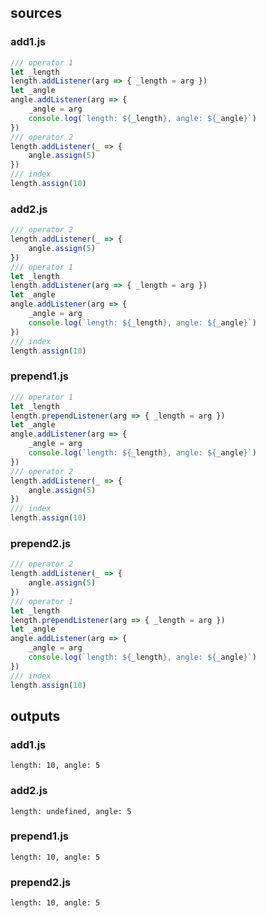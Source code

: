 ## sources
### add1.js
```js
/// operator 1
let _length
length.addListener(arg => { _length = arg })
let _angle
angle.addListener(arg => {
    _angle = arg
    console.log(`length: ${_length}, angle: ${_angle}`)
})
/// operator 2
length.addListener(_ => {
    angle.assign(5)
})
/// index
length.assign(10)
```

### add2.js
```js
/// operator 2
length.addListener(_ => {
    angle.assign(5)
})
/// operator 1
let _length
length.addListener(arg => { _length = arg })
let _angle
angle.addListener(arg => {
    _angle = arg
    console.log(`length: ${_length}, angle: ${_angle}`)
})
/// index
length.assign(10)
```

### prepend1.js
```js
/// operator 1
let _length
length.prependListener(arg => { _length = arg })
let _angle
angle.addListener(arg => {
    _angle = arg
    console.log(`length: ${_length}, angle: ${_angle}`)
})
/// operator 2
length.addListener(_ => {
    angle.assign(5)
})
/// index
length.assign(10)
```

### prepend2.js
```js
/// operator 2
length.addListener(_ => {
    angle.assign(5)
})
/// operator 1
let _length
length.prependListener(arg => { _length = arg })
let _angle
angle.addListener(arg => {
    _angle = arg
    console.log(`length: ${_length}, angle: ${_angle}`)
})
/// index
length.assign(10)
```



## outputs
### add1.js
```
length: 10, angle: 5
```

### add2.js
```
length: undefined, angle: 5
```

### prepend1.js
```
length: 10, angle: 5
```

### prepend2.js
```
length: 10, angle: 5
```

